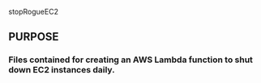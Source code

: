 stopRogueEC2

## PURPOSE
### Files contained for creating an AWS Lambda function to shut down EC2 instances daily.


